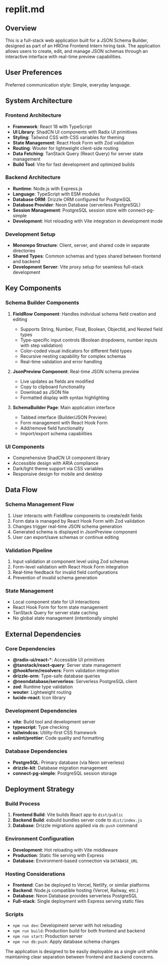 # replit.md

## Overview

This is a full-stack web application built for a JSON Schema Builder, designed as part of an HROne Frontend Intern hiring task. The application allows users to create, edit, and manage JSON schemas through an interactive interface with real-time preview capabilities.

## User Preferences

Preferred communication style: Simple, everyday language.

## System Architecture

### Frontend Architecture
- **Framework**: React 18 with TypeScript
- **UI Library**: ShadCN UI components with Radix UI primitives
- **Styling**: Tailwind CSS with CSS variables for theming
- **State Management**: React Hook Form with Zod validation
- **Routing**: Wouter for lightweight client-side routing
- **Data Fetching**: TanStack Query (React Query) for server state management
- **Build Tool**: Vite for fast development and optimized builds

### Backend Architecture
- **Runtime**: Node.js with Express.js
- **Language**: TypeScript with ESM modules
- **Database ORM**: Drizzle ORM configured for PostgreSQL
- **Database Provider**: Neon Database (serverless PostgreSQL)
- **Session Management**: PostgreSQL session store with connect-pg-simple
- **Development**: Hot reloading with Vite integration in development mode

### Development Setup
- **Monorepo Structure**: Client, server, and shared code in separate directories
- **Shared Types**: Common schemas and types shared between frontend and backend
- **Development Server**: Vite proxy setup for seamless full-stack development

## Key Components

### Schema Builder Components
1. **FieldRow Component**: Handles individual schema field creation and editing
   - Supports String, Number, Float, Boolean, ObjectId, and Nested field types
   - Type-specific input controls (Boolean dropdowns, number inputs with step validation)
   - Color-coded visual indicators for different field types
   - Recursive nesting capability for complex schemas
   - Real-time validation and error handling

2. **JsonPreview Component**: Real-time JSON schema preview
   - Live updates as fields are modified
   - Copy to clipboard functionality
   - Download as JSON file
   - Formatted display with syntax highlighting

3. **SchemaBuilder Page**: Main application interface
   - Tabbed interface (Builder/JSON Preview)
   - Form management with React Hook Form
   - Add/remove field functionality
   - Import/export schema capabilities

### UI Components
- Comprehensive ShadCN UI component library
- Accessible design with ARIA compliance
- Dark/light theme support via CSS variables
- Responsive design for mobile and desktop

## Data Flow

### Schema Management Flow
1. User interacts with FieldRow components to create/edit fields
2. Form data is managed by React Hook Form with Zod validation
3. Changes trigger real-time JSON schema generation
4. Generated schema is displayed in JsonPreview component
5. User can export/save schemas or continue editing

### Validation Pipeline
1. Input validation at component level using Zod schemas
2. Form-level validation with React Hook Form integration
3. Real-time feedback for invalid field configurations
4. Prevention of invalid schema generation

### State Management
- Local component state for UI interactions
- React Hook Form for form state management
- TanStack Query for server state caching
- No global state management (intentionally simple)

## External Dependencies

### Core Dependencies
- **@radix-ui/react-***: Accessible UI primitives
- **@tanstack/react-query**: Server state management
- **@hookform/resolvers**: Form validation integration
- **drizzle-orm**: Type-safe database queries
- **@neondatabase/serverless**: Serverless PostgreSQL client
- **zod**: Runtime type validation
- **wouter**: Lightweight routing
- **lucide-react**: Icon library

### Development Dependencies
- **vite**: Build tool and development server
- **typescript**: Type checking
- **tailwindcss**: Utility-first CSS framework
- **eslint/prettier**: Code quality and formatting

### Database Dependencies
- **PostgreSQL**: Primary database (via Neon serverless)
- **drizzle-kit**: Database migration management
- **connect-pg-simple**: PostgreSQL session storage

## Deployment Strategy

### Build Process
1. **Frontend Build**: Vite builds React app to `dist/public`
2. **Backend Build**: esbuild bundles server code to `dist/index.js`
3. **Database**: Drizzle migrations applied via `db:push` command

### Environment Configuration
- **Development**: Hot reloading with Vite middleware
- **Production**: Static file serving with Express
- **Database**: Environment-based connection via `DATABASE_URL`

### Hosting Considerations
- **Frontend**: Can be deployed to Vercel, Netlify, or similar platforms
- **Backend**: Node.js compatible hosting (Vercel, Railway, etc.)
- **Database**: Neon Database provides serverless PostgreSQL
- **Full-stack**: Single deployment with Express serving static files

### Scripts
- `npm run dev`: Development server with hot reloading
- `npm run build`: Production build for both frontend and backend
- `npm run start`: Production server
- `npm run db:push`: Apply database schema changes

The application is designed to be easily deployable as a single unit while maintaining clear separation between frontend and backend concerns.